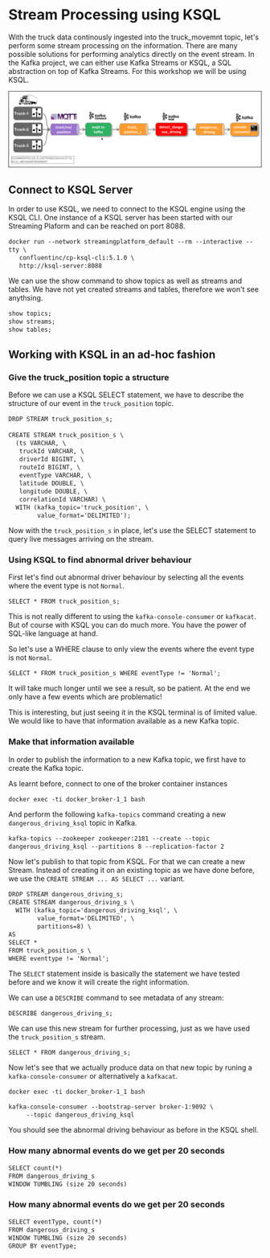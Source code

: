# Stream Processing using KSQL
With the truck data continously ingested into the truck_movemnt topic, let's perform some stream processing on the information. There are many possible solutions for performing analytics directly on the event stream. In the Kafka project, we can either use Kafka Streams or KSQL, a SQL abstraction on top of Kafka Streams. For this workshop we will be using KSQL.

![Alt Image Text](./images/stream-processing-with-ksql-overview.png "Schema Registry UI")

## Connect to KSQL Server

In order to use KSQL, we need to connect to the KSQL engine using the KSQL CLI. One instance of a KSQL server has been started with our Streaming Plaform and can be reached on port 8088.

```
docker run --network streamingplatform_default --rm --interactive --tty \
   confluentinc/cp-ksql-cli:5.1.0 \
   http://ksql-server:8088
```

We can use the show command to show topics as well as streams and tables. We have not yet created streams and tables, therefore we won't see anythsing.

```
show topics;
show streams;
show tables;
```

## Working with KSQL in an ad-hoc fashion

### Give the truck_position topic a structure

Before we can use a KSQL SELECT statement, we have to describe the structure of our event in the `truck_position` topic.

```
DROP STREAM truck_position_s;

CREATE STREAM truck_position_s \
  (ts VARCHAR, \
   truckId VARCHAR, \
   driverId BIGINT, \
   routeId BIGINT, \
   eventType VARCHAR, \
   latitude DOUBLE, \
   longitude DOUBLE, \
   correlationId VARCHAR) \
  WITH (kafka_topic='truck_position', \
        value_format='DELIMITED');
```

Now with the `truck_position_s` in place, let's use the SELECT statement to query live messages arriving on the stream.

### Using KSQL to find abnormal driver behaviour

First let's find out abnormal driver behaviour by selecting all the events where the event type is not `Normal`.

```
SELECT * FROM truck_position_s;
```

This is not really different to using the `kafka-console-consumer` or `kafkacat`. But of course with KSQL you can do much more. You have the power of SQL-like language at hand.

So let's use a WHERE clause to only view the events where the event type is not `Normal`.

```
SELECT * FROM truck_position_s WHERE eventType != 'Normal';
```

It  will take much longer until we see a result, so be patient. At the end we only have a few events which are problematic!

This is interesting, but just seeing it in the KSQL terminal is of limited value. We would like to have that information available as a new Kafka topic.

### Make that information available

In order to publish the information to a new Kafka topic, we first have to create the Kafka topic.

As learnt before, connect to one of the broker container instances

```
docker exec -ti docker_broker-1_1 bash
```

And perform the following `kafka-topics` command creating a new `dangerous_driving_ksql` topic in Kafka.

```
kafka-topics --zookeeper zookeeper:2181 --create --topic dangerous_driving_ksql --partitions 8 --replication-factor 2
```

Now let's publish to that topic from KSQL. For that we can create a new Stream. Instead of creating it on an existing topic as we have done before, we use the `CREATE STREAM ... AS SELECT ...` variant.

```
DROP STREAM dangerous_driving_s;
CREATE STREAM dangerous_driving_s \
  WITH (kafka_topic='dangerous_driving_ksql', \
        value_format='DELIMITED', \
        partitions=8) \
AS
SELECT *
FROM truck_position_s \
WHERE eventtype != 'Normal';
```

The `SELECT` statement inside is basically the statement we have tested before and we know it will create the right information.

We can use a `DESCRIBE` command to see metadata of any stream:

```
DESCRIBE dangerous_driving_s;        
```

We can use this new stream for further processing, just as we have used the `truck_position_s` stream.

```
SELECT * FROM dangerous_driving_s;
```

Now let's see that we actually produce data on that new topic by runing a `kafka-console-consumer` or alternatively a `kafkacat`.

```
docker exec -ti docker_broker-1_1 bash
```

```
kafka-console-consumer --bootstrap-server broker-1:9092 \
     --topic dangerous_driving_ksql
```

You should see the abnormal driving behaviour as before in the KSQL shell.        

### How many abnormal events do we get per 20 seconds

```
SELECT count(*)
FROM dangerous_driving_s
WINDOW TUMBLING (size 20 seconds)
```

### How many abnormal events do we get per 20 seconds

```
SELECT eventType, count(*)
FROM dangerous_driving_s
WINDOW TUMBLING (size 20 seconds)
GROUP BY eventType;
```

